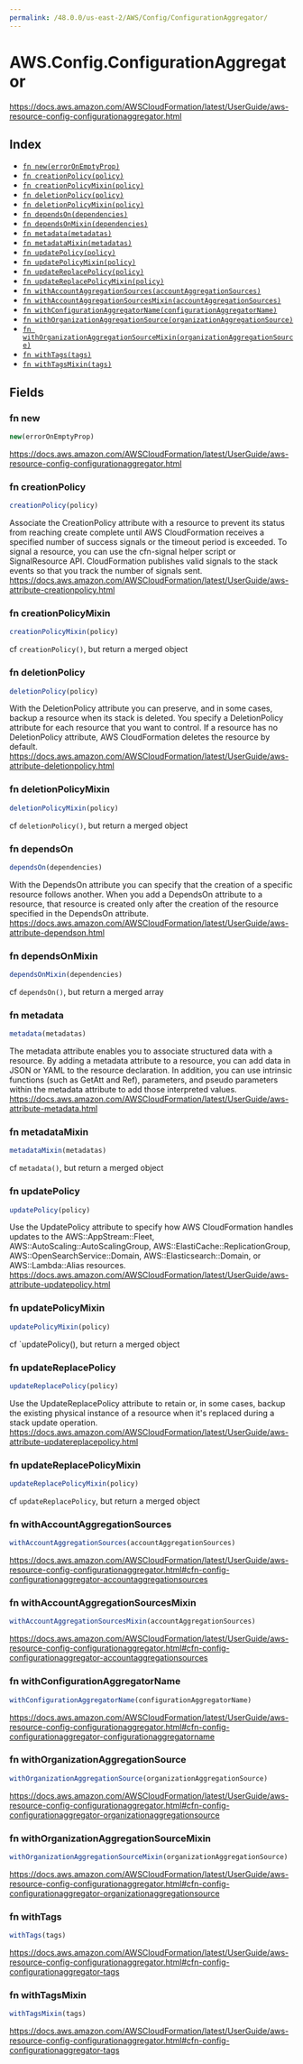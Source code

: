 ```yaml
---
permalink: /48.0.0/us-east-2/AWS/Config/ConfigurationAggregator/
---
```


# AWS.Config.ConfigurationAggregator

https://docs.aws.amazon.com/AWSCloudFormation/latest/UserGuide/aws-resource-config-configurationaggregator.html

## Index

* [`fn new(errorOnEmptyProp)`](#fn-new)
* [`fn creationPolicy(policy)`](#fn-creationpolicy)
* [`fn creationPolicyMixin(policy)`](#fn-creationpolicymixin)
* [`fn deletionPolicy(policy)`](#fn-deletionpolicy)
* [`fn deletionPolicyMixin(policy)`](#fn-deletionpolicymixin)
* [`fn dependsOn(dependencies)`](#fn-dependson)
* [`fn dependsOnMixin(dependencies)`](#fn-dependsonmixin)
* [`fn metadata(metadatas)`](#fn-metadata)
* [`fn metadataMixin(metadatas)`](#fn-metadatamixin)
* [`fn updatePolicy(policy)`](#fn-updatepolicy)
* [`fn updatePolicyMixin(policy)`](#fn-updatepolicymixin)
* [`fn updateReplacePolicy(policy)`](#fn-updatereplacepolicy)
* [`fn updateReplacePolicyMixin(policy)`](#fn-updatereplacepolicymixin)
* [`fn withAccountAggregationSources(accountAggregationSources)`](#fn-withaccountaggregationsources)
* [`fn withAccountAggregationSourcesMixin(accountAggregationSources)`](#fn-withaccountaggregationsourcesmixin)
* [`fn withConfigurationAggregatorName(configurationAggregatorName)`](#fn-withconfigurationaggregatorname)
* [`fn withOrganizationAggregationSource(organizationAggregationSource)`](#fn-withorganizationaggregationsource)
* [`fn withOrganizationAggregationSourceMixin(organizationAggregationSource)`](#fn-withorganizationaggregationsourcemixin)
* [`fn withTags(tags)`](#fn-withtags)
* [`fn withTagsMixin(tags)`](#fn-withtagsmixin)

## Fields

### fn new

```ts
new(errorOnEmptyProp)
```

https://docs.aws.amazon.com/AWSCloudFormation/latest/UserGuide/aws-resource-config-configurationaggregator.html

### fn creationPolicy

```ts
creationPolicy(policy)
```

Associate the CreationPolicy attribute with a resource to prevent its status from reaching create complete until AWS CloudFormation receives a specified number of success signals or the timeout period is exceeded. To signal a resource, you can use the cfn-signal helper script or SignalResource API. CloudFormation publishes valid signals to the stack events so that you track the number of signals sent. 
https://docs.aws.amazon.com/AWSCloudFormation/latest/UserGuide/aws-attribute-creationpolicy.html

### fn creationPolicyMixin

```ts
creationPolicyMixin(policy)
```

cf `creationPolicy()`, but return a merged object

### fn deletionPolicy

```ts
deletionPolicy(policy)
```

With the DeletionPolicy attribute you can preserve, and in some cases, backup a resource when its stack is deleted. You specify a DeletionPolicy attribute for each resource that you want to control. If a resource has no DeletionPolicy attribute, AWS CloudFormation deletes the resource by default. 
https://docs.aws.amazon.com/AWSCloudFormation/latest/UserGuide/aws-attribute-deletionpolicy.html

### fn deletionPolicyMixin

```ts
deletionPolicyMixin(policy)
```

cf `deletionPolicy()`, but return a merged object

### fn dependsOn

```ts
dependsOn(dependencies)
```

With the DependsOn attribute you can specify that the creation of a specific resource follows another. When you add a DependsOn attribute to a resource, that resource is created only after the creation of the resource specified in the DependsOn attribute. 
https://docs.aws.amazon.com/AWSCloudFormation/latest/UserGuide/aws-attribute-dependson.html

### fn dependsOnMixin

```ts
dependsOnMixin(dependencies)
```

cf `dependsOn()`, but return a merged array

### fn metadata

```ts
metadata(metadatas)
```

The metadata attribute enables you to associate structured data with a resource. By adding a metadata attribute to a resource, you can add data in JSON or YAML to the resource declaration. In addition, you can use intrinsic functions (such as GetAtt and Ref), parameters, and pseudo parameters within the metadata attribute to add those interpreted values. 
https://docs.aws.amazon.com/AWSCloudFormation/latest/UserGuide/aws-attribute-metadata.html

### fn metadataMixin

```ts
metadataMixin(metadatas)
```

cf `metadata()`, but return a merged object

### fn updatePolicy

```ts
updatePolicy(policy)
```

Use the UpdatePolicy attribute to specify how AWS CloudFormation handles updates to the AWS::AppStream::Fleet, AWS::AutoScaling::AutoScalingGroup, AWS::ElastiCache::ReplicationGroup, AWS::OpenSearchService::Domain, AWS::Elasticsearch::Domain, or AWS::Lambda::Alias resources. 
https://docs.aws.amazon.com/AWSCloudFormation/latest/UserGuide/aws-attribute-updatepolicy.html

### fn updatePolicyMixin

```ts
updatePolicyMixin(policy)
```

cf `updatePolicy(), but return a merged object

### fn updateReplacePolicy

```ts
updateReplacePolicy(policy)
```

Use the UpdateReplacePolicy attribute to retain or, in some cases, backup the existing physical instance of a resource when it's replaced during a stack update operation. 
https://docs.aws.amazon.com/AWSCloudFormation/latest/UserGuide/aws-attribute-updatereplacepolicy.html

### fn updateReplacePolicyMixin

```ts
updateReplacePolicyMixin(policy)
```

cf `updateReplacePolicy`, but return a merged object

### fn withAccountAggregationSources

```ts
withAccountAggregationSources(accountAggregationSources)
```

https://docs.aws.amazon.com/AWSCloudFormation/latest/UserGuide/aws-resource-config-configurationaggregator.html#cfn-config-configurationaggregator-accountaggregationsources

### fn withAccountAggregationSourcesMixin

```ts
withAccountAggregationSourcesMixin(accountAggregationSources)
```

https://docs.aws.amazon.com/AWSCloudFormation/latest/UserGuide/aws-resource-config-configurationaggregator.html#cfn-config-configurationaggregator-accountaggregationsources

### fn withConfigurationAggregatorName

```ts
withConfigurationAggregatorName(configurationAggregatorName)
```

https://docs.aws.amazon.com/AWSCloudFormation/latest/UserGuide/aws-resource-config-configurationaggregator.html#cfn-config-configurationaggregator-configurationaggregatorname

### fn withOrganizationAggregationSource

```ts
withOrganizationAggregationSource(organizationAggregationSource)
```

https://docs.aws.amazon.com/AWSCloudFormation/latest/UserGuide/aws-resource-config-configurationaggregator.html#cfn-config-configurationaggregator-organizationaggregationsource

### fn withOrganizationAggregationSourceMixin

```ts
withOrganizationAggregationSourceMixin(organizationAggregationSource)
```

https://docs.aws.amazon.com/AWSCloudFormation/latest/UserGuide/aws-resource-config-configurationaggregator.html#cfn-config-configurationaggregator-organizationaggregationsource

### fn withTags

```ts
withTags(tags)
```

https://docs.aws.amazon.com/AWSCloudFormation/latest/UserGuide/aws-resource-config-configurationaggregator.html#cfn-config-configurationaggregator-tags

### fn withTagsMixin

```ts
withTagsMixin(tags)
```

https://docs.aws.amazon.com/AWSCloudFormation/latest/UserGuide/aws-resource-config-configurationaggregator.html#cfn-config-configurationaggregator-tags